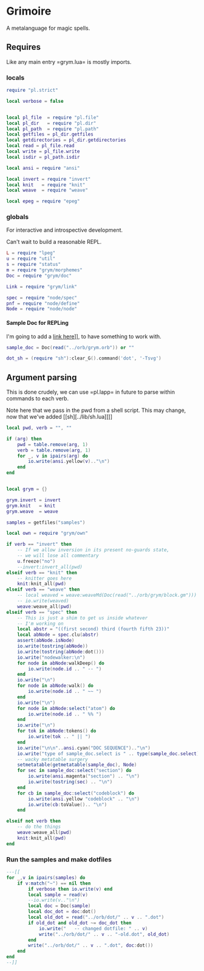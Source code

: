 # Grimoire 

A metalanguage for magic spells.

## Requires

Like any main entry =grym.lua= is mostly imports.


### locals

```lua
require "pl.strict"

local verbose = false


local pl_file  = require "pl.file"
local pl_dir   = require "pl.dir"
local pl_path  = require "pl.path"
local getfiles = pl_dir.getfiles
local getdirectories = pl_dir.getdirectories
local read = pl_file.read
local write = pl_file.write
local isdir = pl_path.isdir

local ansi = require "ansi"

local invert = require "invert"
local knit   = require "knit"
local weave  = require "weave"

local epeg = require "epeg"


```
### globals

  For interactive and introspective development.


Can't wait to build a reasonable REPL.

```lua
L = require "lpeg"
u = require "util"
s = require "status"
m = require "grym/morphemes"
Doc = require "grym/doc"

Link = require "grym/link"

spec = require "node/spec"
pnf = require "node/define"
Node = require "node/node"
```
#### Sample Doc for REPLing

  I'm going to add a [link here](httk://)]], to have something
to work with.

```lua
sample_doc = Doc(read("../orb/grym.orb")) or ""

dot_sh = (require "sh"):clear_G().command('dot', '-Tsvg')
```
## Argument parsing

This is done crudely, we can use =pl.lapp= in future to parse within
commands to each verb.


Note here that we pass in the pwd from a shell script. This may 
change, now that we've added [[sh][../lib/sh.lua]]]]

```lua
local pwd, verb = "", ""

if (arg) then
    pwd = table.remove(arg, 1)
    verb = table.remove(arg, 1)
    for _, v in ipairs(arg) do
        io.write(ansi.yellow(v).."\n")
    end
end


local grym = {}

grym.invert = invert
grym.knit   = knit
grym.weave  = weave

samples = getfiles("samples")

local own = require "grym/own"

if verb == "invert" then
    -- If we allow inversion in its present no-guards state,
    -- we will lose all commentary
    u.freeze("no")
    --invert:invert_all(pwd)
elseif verb == "knit" then
    -- knitter goes here
    knit:knit_all(pwd)
elseif verb == "weave" then
    -- local weaved = weave:weaveMd(Doc(read("../orb/grym/block.gm")))
    -- io.write(weaved)
    weave:weave_all(pwd) 
elseif verb == "spec" then
    -- This is just a shim to get us inside whatever
    -- I'm working on
    local abstr = "((first second) third (fourth fifth 23))"
    local abNode = spec.clu(abstr)
    assert(abNode.isNode)
    io.write(tostring(abNode))
    io.write(tostring(abNode:dot()))
    io.write("nodewalker:\n")
    for node in abNode:walkDeep() do
        io.write(node.id .. " -- ")
    end
    io.write("\n")
    for node in abNode:walk() do
        io.write(node.id .. " ~~ ")
    end
    io.write("\n")
    for node in abNode:select("atom") do
        io.write(node.id .. " %% ")
    end
    io.write("\n")
    for tok in abNode:tokens() do
        io.write(tok .. " || ")
    end
    io.write("\n\n"..ansi.cyan("DOC SEQUENCE").."\n")
    io.write("type of sample_doc.select is " .. type(sample_doc.select) .. "\n")
    -- wacky metatable surgery
    setmetatable(getmetatable(sample_doc), Node)
    for sec in sample_doc:select("section") do
        io.write(ansi.magenta("section") .. "\n")
        io.write(tostring(sec) .. "\n")
    end
    for cb in sample_doc:select("codeblock") do
        io.write(ansi.yellow "codeblock" .. "\n")
        io.write(cb:toValue().. "\n")
    end

elseif not verb then
    -- do the things
    weave:weave_all(pwd)
    knit:knit_all(pwd)
end
```
### Run the samples and make dotfiles

```lua
---[[
for _,v in ipairs(samples) do
    if v:match("~") == nil then
        if verbose then io.write(v) end
        local sample = read(v)
        --io.write(v.."\n")
        local doc = Doc(sample)
        local doc_dot = doc:dot()
        local old_dot = read("../orb/dot/" .. v .. ".dot")
        if old_dot and old_dot ~= doc_dot then
            io.write("   -- changed dotfile: " .. v)
            write("../orb/dot/" .. v .. "-old.dot", old_dot)
        end
        write("../orb/dot/" .. v .. ".dot", doc:dot())
    end
end
--]]
```
